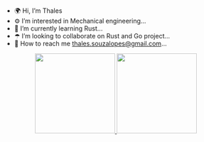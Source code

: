 - 🌍 Hi, I’m Thales
- ⚙  I’m interested in Mechanical engineering...
- 🔧 I’m currently learning Rust...
- ☂  I’m looking to collaborate on Rust and Go project...
- 🛫 How to reach me thales.souzalopes@gmail.com...

<div align="center">
  <a href="https://github.com/drakegawain">
  <img height="180em" src="https://github-readme-stats.vercel.app/api?username=drakegawain&show_icons=true&theme=dark&include_all_commits=true&count_private=true"/>
  <img height="180em" src="https://github-readme-stats.vercel.app/api/top-langs/?username=drakegawain&layout=compact&langs_count=7&theme=dark"/>
</div>


<!---
drakegawain/drakegawain is a ✨ special ✨ repository because its `README.md` (this file) appears on your GitHub profile.
You can click the Preview link to take a look at your changes.
--->
